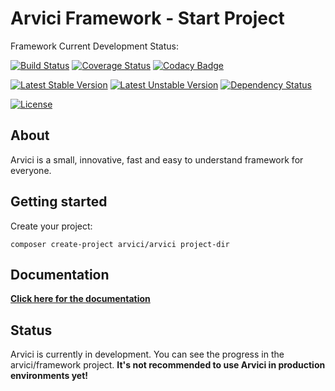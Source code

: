 # Arvici Framework - Start Project

Framework Current Development Status:

[![Build Status](https://travis-ci.org/arvici/framework.svg)](https://travis-ci.org/arvici/framework) 
[![Coverage Status](https://coveralls.io/repos/arvici/framework/badge.svg?branch=master&service=github)](https://coveralls.io/github/arvici/framework?branch=master) 
[![Codacy Badge](https://api.codacy.com/project/badge/grade/21d1532f2e334bacb086711de2eb1798)](https://www.codacy.com/app/tomvalk/arvici-framework)  

[![Latest Stable Version](https://poser.pugx.org/arvici/framework/v/stable)](https://packagist.org/packages/arvici/framework) 
[![Latest Unstable Version](https://poser.pugx.org/arvici/framework/v/unstable)](https://packagist.org/packages/arvici/framework) 
[![Dependency Status](https://www.versioneye.com/user/projects/5698e4f3af789b0027001ee2/badge.svg?style=flat)](https://www.versioneye.com/user/projects/5698e4f3af789b0027001ee2) 

[![License](https://poser.pugx.org/arvici/framework/license)](https://packagist.org/packages/arvici/framework)

## About
Arvici is a small, innovative, fast and easy to understand framework for everyone.

## Getting started
Create your project:
```commandline
composer create-project arvici/arvici project-dir
```

## Documentation
**[Click here for the documentation](https://github.com/arvici/framework#readme)**

## Status
Arvici is currently in development. You can see the progress in the arvici/framework project.
**It's not recommended to use Arvici in production environments yet!**

